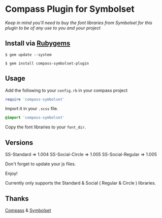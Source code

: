 # Compass Plugin for Symbolset

*Keep in mind you'll need to buy the font libraries from Symbolset for this plugin to be of any use to you and your project*

## Install via [Rubygems](https://rubygems.org/gems/compass-symbolset-plugin)
```
$ gem update --system

$ gem install compass-symbolset-plugin
```

## Usage
Add the following to your `config.rb` in your compass project
```rb
require 'compass-symbolset'
```

Import it in your `.scss` file.
```scss
@import 'compass-symbolset'
```

Copy the font libraries to your `font_dir`.

## Versions
SS-Standard			=> 1.004
SS-Social-Circle	=> 1.005
SS-Social-Regular	=> 1.005

Don't forget to update your js files.

Enjoy!

Currently only supports the Standard & Social ( Regular & Circle ) libraries.

## Thanks
[Compass](http://compass-style.org/) & [Symbolset](https://symbolset.com/)
